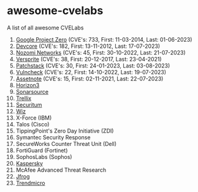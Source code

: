# awesome-cvelabs
A list of all awesome CVELabs

1.  [Google Project Zero](https://googleprojectzero.blogspot.com/) (CVE's: 733, First: 11-03-2014, Last: 01-06-2023)
2.  [Devcore](https://devco.re/) (CVE's: 182, First: 13-11-2012, Last: 17-07-2023)
3.  [Nozomi Networks](https://www.nozominetworks.com/) (CVE's: 45, First: 30-10-2022, Last: 21-07-2023)
4.  [Versprite](https://versprite.com/) (CVE's: 38, First: 20-12-2017, Last: 23-04-2021)
5.  [Patchstack](https://patchstack.com/) (CVE's: 30, First: 24-01-2023, Last: 03-08-2023)
6.  [Vulncheck](https://vulncheck.com/) (CVE's: 22, First: 14-10-2022, Last: 19-07-2023)
7.  [Assetnote](https://www.assetnote.io/) (CVE's: 15, First: 02-11-2021, Last: 22-07-2023)
8.  [Horizon3](https://www.horizon3.ai/)
9.  [Sonarsource](https://www.sonarsource.com/)
10. [Trellix](https://www.trellix.com/)
11. [Securitum](https://research.securitum.com/)
12. [Wiz](https://www.wiz.io/blog/tag/research)
13. X-Force (IBM)
14. Talos (Cisco)
15. TippingPoint's Zero Day Initiative (ZDI)
16. Symantec Security Response
17. SecureWorks Counter Threat Unit (Dell)
18. FortiGuard (Fortinet)
19. SophosLabs (Sophos)
20. [Kaspersky](https://www.kaspersky.com/about/team/great)
21. McAfee Advanced Threat Research
22. [Jfrog](https://research.jfrog.com/)
23. [Trendmicro](https://www.trendmicro.com/)
